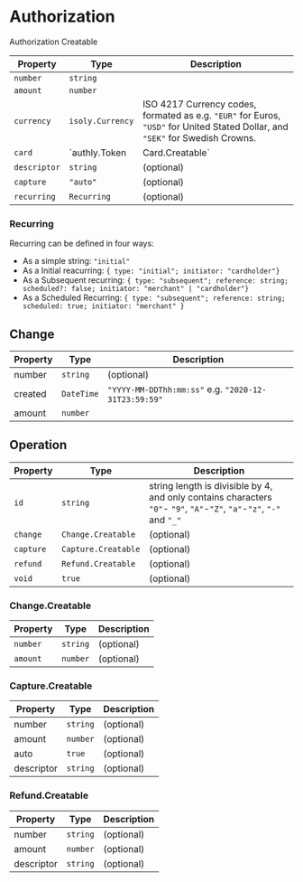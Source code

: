 
# Authorization
Authorization Creatable

| Property     | Type                            | Description                                                                                                                    |
|--------------|---------------------------------|--------------------------------------------------------------------------------------------------------------------------------|
| `number`     | `string`                        |                                                                                                                                |
| `amount`     | `number`                        |                                                                                                                                |
| `currency`   | `isoly.Currency`                | ISO 4217 Currency codes, formated as e.g. `"EUR"` for Euros, `"USD"` for United Stated Dollar, and `"SEK"` for Swedish Crowns. |
| `card`       | `authly.Token | Card.Creatable` | Read More about Token and Card.Creatable [here](../merchants/card)                                                             |
| `descriptor` | `string`                        | (optional)                                                                                                                     |
| `capture`    | `"auto"`                        | (optional)                                                                                                                     |
| `recurring`  | `Recurring`                     | (optional)                                                                                                                     |

### Recurring
Recurring can be defined in four ways: 
 - As a simple string: `"initial"`
 - As a Initial reacurring: `{ type: "initial"; initiator: "cardholder"}`
 - As a Subsequent recurring: `{ type: "subsequent"; reference: string; scheduled?: false; initiator: "merchant" | "cardholder"}`
 - As a Scheduled Recurring: `{ type: "subsequent"; reference: string; scheduled: true; initiator: "merchant" }`


## Change

| Property | Type       | Description                                          |
|----------|------------|------------------------------------------------------|
| number   | `string`   | (optional)                                           |
| created  | `DateTime` | `"YYYY-MM-DDThh:mm:ss"` e.g. `"2020-12-31T23:59:59"` |
| amount   | `number`   |                                                      |

## Operation

| Property  | Type                | Description                                                                                                           |
|-----------|---------------------|-----------------------------------------------------------------------------------------------------------------------|
| `id`      | `string`            | string length is divisible by 4, and only contains characters `"0"`- `"9"`, `"A"`-`"Z"`, `"a"`-`"z"`, `"-"` and `"_"` |
| `change`  | `Change.Creatable`  | (optional)                                                                                                            |
| `capture` | `Capture.Creatable` | (optional)                                                                                                            |
| `refund`  | `Refund.Creatable`  | (optional)                                                                                                            |
| `void`    | `true`              | (optional)                                                                                                            |

### Change.Creatable

| Property | Type     | Description |
|----------|----------|-------------|
| `number` | `string` | (optional)  |
| `amount` | `number` | (optional)  |


### Capture.Creatable

| Property   | Type     | Description |
|------------|----------|-------------|
| number     | `string` | (optional)  |
| amount     | `number` | (optional)  |
| auto       | `true`   | (optional)  |
| descriptor | `string` | (optional)  |

### Refund.Creatable

| Property   | Type     | Description |
|------------|----------|-------------|
| number     | `string` | (optional)  |
| amount     | `number` | (optional)  |
| descriptor | `string` | (optional)  |